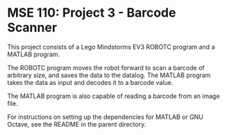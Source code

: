 # MSE 110: Project 3 - Barcode Scanner

This project consists of a Lego Mindstorms EV3 ROBOTC program and a MATLAB program.

The ROBOTC program moves the robot forward to scan a barcode of arbitrary size, and saves the data to the datalog. The MATLAB program takes the data as input and decodes it to a barcode value.

The MATLAB program is also capable of reading a barcode from an image file.

For instructions on setting up the dependencies for MATLAB or GNU Octave, see the README in the parent directory.
